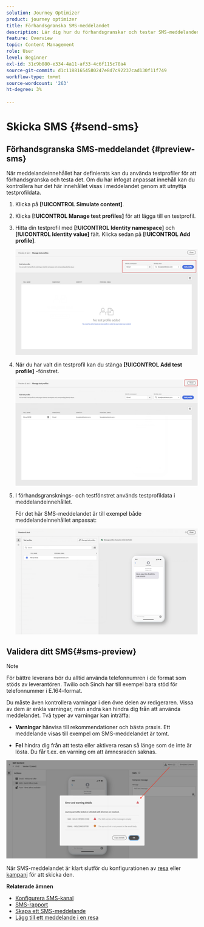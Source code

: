 ```yaml
---
solution: Journey Optimizer
product: journey optimizer
title: Förhandsgranska SMS-meddelandet
description: Lär dig hur du förhandsgranskar och testar SMS-meddelanden i Journey Optimizer
feature: Overview
topic: Content Management
role: User
level: Beginner
exl-id: 31c9b080-e334-4a11-af33-4c6f115c70a4
source-git-commit: d1c11881654580247e8d7c92237cad130f11f749
workflow-type: tm+mt
source-wordcount: '263'
ht-degree: 3%

---
```


# Skicka SMS {#send-sms}

## Förhandsgranska SMS-meddelandet {#preview-sms}

När meddelandeinnehållet har definierats kan du använda testprofiler för att förhandsgranska och testa det. Om du har infogat anpassat innehåll kan du kontrollera hur det här innehållet visas i meddelandet genom att utnyttja testprofildata.

1. Klicka på **[!UICONTROL Simulate content]**.

1. Klicka **[!UICONTROL Manage test profiles]** för att lägga till en testprofil.

1. Hitta din testprofil med **[!UICONTROL Identity namespace]** och **[!UICONTROL Identity value]** fält. Klicka sedan på **[!UICONTROL Add profile]**.

   ![](assets/sms_preview_3.png)

1. När du har valt din testprofil kan du stänga **[!UICONTROL Add test profile]** -fönstret.

   ![](assets/sms_preview_1.png)

1. I förhandsgransknings- och testfönstret används testprofildata i meddelandeinnehållet.

   För det här SMS-meddelandet är till exempel både meddelandeinnehållet anpassat:

   ![](assets/sms_preview_2.png)

## Validera ditt SMS{#sms-preview}

>[!NOTE]
>
> För bättre leverans bör du alltid använda telefonnumren i de format som stöds av leverantören. Twilio och Sinch har till exempel bara stöd för telefonnummer i E.164-format.

Du måste även kontrollera varningar i den övre delen av redigeraren.  Vissa av dem är enkla varningar, men andra kan hindra dig från att använda meddelandet. Två typer av varningar kan inträffa:

* **Varningar** hänvisa till rekommendationer och bästa praxis. Ett meddelande visas till exempel om SMS-meddelandet är tomt.

* **Fel** hindra dig från att testa eller aktivera resan så länge som de inte är lösta. Du får t.ex. en varning om att ämnesraden saknas.

![](assets/sms-alert-button.png)

När SMS-meddelandet är klart slutför du konfigurationen av [resa](../building-journeys/journey-gs.md) eller [kampanj](../campaigns/create-campaign.md) för att skicka den.

**Relaterade ämnen**

* [Konfigurera SMS-kanal](sms-configuration.md)
* [SMS-rapport](../reports/journey-global-report.md#sms-global)
* [Skapa ett SMS-meddelande](create-sms.md)
* [Lägg till ett meddelande i en resa](../building-journeys/journeys-message.md)
